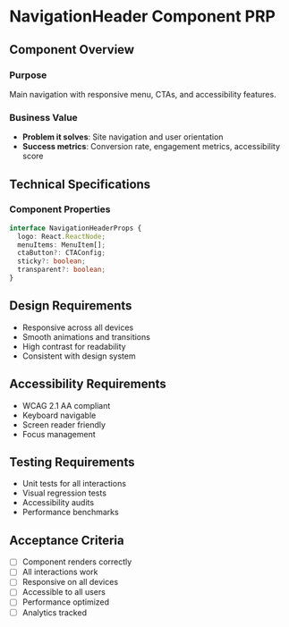 # NavigationHeader Component PRP

## Component Overview

### Purpose
Main navigation with responsive menu, CTAs, and accessibility features.

### Business Value
- **Problem it solves**: Site navigation and user orientation
- **Success metrics**: Conversion rate, engagement metrics, accessibility score

## Technical Specifications

### Component Properties
```typescript
interface NavigationHeaderProps {
  logo: React.ReactNode;
  menuItems: MenuItem[];
  ctaButton?: CTAConfig;
  sticky?: boolean;
  transparent?: boolean;
}
```

## Design Requirements
- Responsive across all devices
- Smooth animations and transitions
- High contrast for readability
- Consistent with design system

## Accessibility Requirements
- WCAG 2.1 AA compliant
- Keyboard navigable
- Screen reader friendly
- Focus management

## Testing Requirements
- Unit tests for all interactions
- Visual regression tests
- Accessibility audits
- Performance benchmarks

## Acceptance Criteria
- [ ] Component renders correctly
- [ ] All interactions work
- [ ] Responsive on all devices
- [ ] Accessible to all users
- [ ] Performance optimized
- [ ] Analytics tracked
